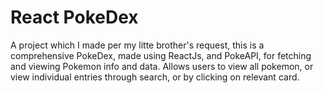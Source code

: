 # React PokeDex

A project which I made per my litte brother's request, this is a comprehensive PokeDex, made using ReactJs, and PokeAPI, for fetching and viewing Pokemon info and data. Allows users to view all pokemon, or view individual entries through search, or by clicking on relevant card.
